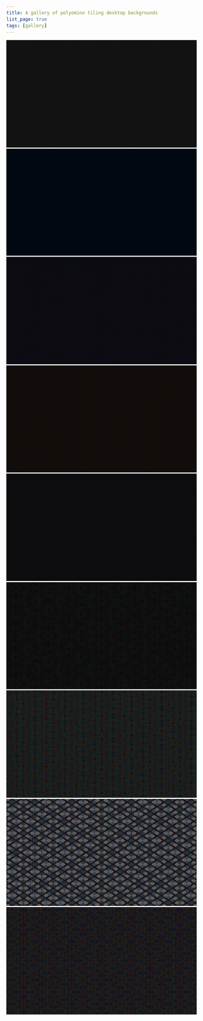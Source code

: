 ```yaml
---
title: A gallery of polyomino tiling desktop backgrounds
list_page: true
tags: [gallery]
---
```


<img src="/resources/images/funtiling/gallery/grey.png">
<img src="/resources/images/funtiling/gallery/shapes aqua.png">
<img src="/resources/images/funtiling/gallery/shapes blue.png">
<img src="/resources/images/funtiling/gallery/shapes red.png">
<img src="/resources/images/funtiling/gallery/shapes.png">
<img src="/resources/images/funtiling/gallery/structs blred.png">
<img src="/resources/images/funtiling/gallery/normal old.png">
<img src="/resources/images/funtiling/gallery/tan old.png">
<img src="/resources/images/funtiling/gallery/colours old.png">